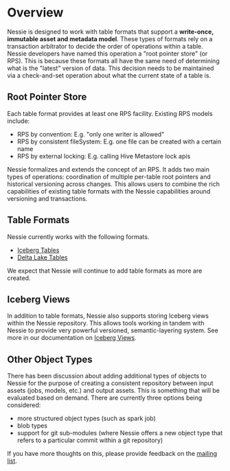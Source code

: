 # Overview

Nessie is designed to work with table formats that support a **write-once, immutable asset
and metadata model**. These types of formats rely on a transaction arbitrator to decide
the order of operations within a table. Nessie developers have named this operation a "root 
pointer store" (or RPS). This is because these formats all have the same need of
determining what is the "latest" version of data. This decision needs to be maintained
via a check-and-set operation about what the current state of a table is.

## Root Pointer Store

Each table format provides at least one RPS facility. Existing RPS models include:

* RPS by convention: E.g. "only one writer is allowed"
* RPS by consistent fileSystem: E.g. one file can be created with a certain name
* RPS by external locking: E.g. calling Hive Metastore lock apis

Nessie formalizes and extends the concept of an RPS. It adds two main types
of operations: coordination of multiple per-table root pointers and historical versioning
across changes. This allows users to combine the rich capabilities of existing table
formats with the Nessie capabilities around versioning and transactions.

## Table Formats

Nessie currently works with the following formats.

* [Iceberg Tables](iceberg.md)
* [Delta Lake Tables](deltalake.md)

We expect that Nessie will continue to add table formats as more are created.

## Iceberg Views

In addition to table formats, Nessie also supports storing Iceberg views within the Nessie
repository. This allows tools working in tandem with Nessie to provide very powerful versioned,
semantic-layering system. See more in our documentation on [Iceberg Views](views.md).

## Other Object Types

There has been discussion about adding additional types of objects to Nessie for the
purpose of creating a consistent repository between input assets (jobs, models, etc.)
and output assets. This is something that will be evaluated based on demand. There are
currently three options being considered:
- more structured object types (such as spark job)
- blob types
- support for git sub-modules (where Nessie offers a new object type that refers to a particular commit within a git repository)

If you have more thoughts on this, please provide feedback on the [mailing list](https://groups.google.com/g/projectnessie/).
